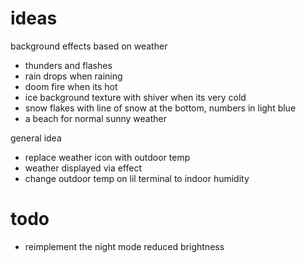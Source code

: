 # ideas

background effects based on weather

* thunders and flashes
* rain drops when raining
* doom fire when its hot
* ice background texture with shiver when its very cold
* snow flakes with line of snow at the bottom, numbers in light blue
* a beach for normal sunny weather

general idea 
* replace weather icon with outdoor temp
* weather displayed via effect
* change outdoor temp on lil terminal to indoor humidity

# todo

* reimplement the night mode reduced brightness